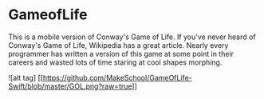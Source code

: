 # GameofLife

This is a mobile version of Conway's Game of Life. If you've never heard of Conway's Game of Life, Wikipedia has a great article. Nearly every programmer has written a version of this game at some point in their careers and wasted lots of time staring at cool shapes morphing. 

![alt tag] [[https://github.com/MakeSchool/GameOfLife-Swift/blob/master/GOL.png?raw=true]] 
